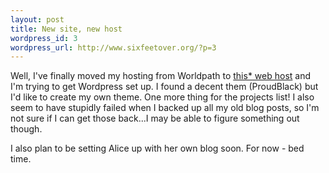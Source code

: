 ```yaml
--- 
layout: post
title: New site, new host
wordpress_id: 3
wordpress_url: http://www.sixfeetover.org/?p=3
---
```

Well, I've finally moved my hosting from Worldpath to <a title="this*" href="http://www.thiswebhost.com/clients/aff.php?aff=065" target="_blank">this* web host</a> and I'm trying to get Wordpress set up. I found a decent them (ProudBlack) but I'd like to create my own theme. One more thing for the projects list! I also seem to have stupidly failed when I backed up all my old blog posts, so I'm not sure if I can get those back...I may be able to figure something out though.

I also plan to be setting Alice up with her own blog soon. For now - bed time.
